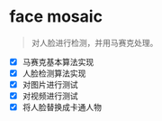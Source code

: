 # face mosaic

> 对人脸进行检测，并用马赛克处理。

- [x] 马赛克基本算法实现
- [x] 人脸检测算法实现
- [x] 对图片进行测试
- [x] 对视频进行测试
- [x] 将人脸替换成卡通人物